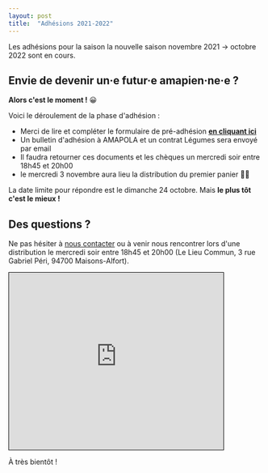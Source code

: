 ```yaml
---
layout: post
title:  "Adhésions 2021-2022"
---
```


Les adhésions pour la saison la nouvelle saison novembre 2021 -> octobre 2022 sont en cours.

## Envie de devenir un·e futur·e amapien·ne·e ?

**Alors c'est le moment !** 😀

Voici le déroulement de la phase d'adhésion :

- Merci de lire et compléter le formulaire de pré-adhésion [**en cliquant ici**](https://framaforms.org/adhesion-amapola-1633496246)
- Un bulletin d'adhésion à AMAPOLA et un contrat Légumes sera envoyé par email
- Il faudra retourner ces documents et les chèques un mercredi soir entre 18h45 et 20h00
- le mercredi 3 novembre aura lieu la distribution du premier panier 🍆🍅

La date limite pour répondre est le dimanche 24 octobre. Mais **le plus tôt c'est le mieux !**

## Des questions ?

Ne pas hésiter à [nous contacter](mailto:amapola94700@gmail.com) ou à venir nous rencontrer lors d'une distribution le mercredi soir entre 18h45 et 20h00 (Le Lieu Commun, 3 rue Gabriel Péri, 94700 Maisons-Alfort).

<iframe width="425" height="350" frameborder="0" scrolling="no" marginheight="0" marginwidth="0" src="https://www.openstreetmap.org/export/embed.html?bbox=2.434957623481751%2C48.80794984745852%2C2.437776625156403%2C48.80962442620502&amp;layer=mapnik&amp;marker=48.80878714382229%2C2.436368465423584" style="border: 1px solid black"></iframe>

À très bientôt !

